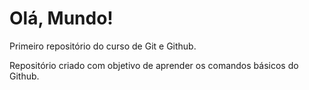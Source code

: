 # Olá, Mundo! 
 Primeiro repositório do curso de Git e Github.

 Repositório criado com objetivo de aprender os comandos básicos do Github.
